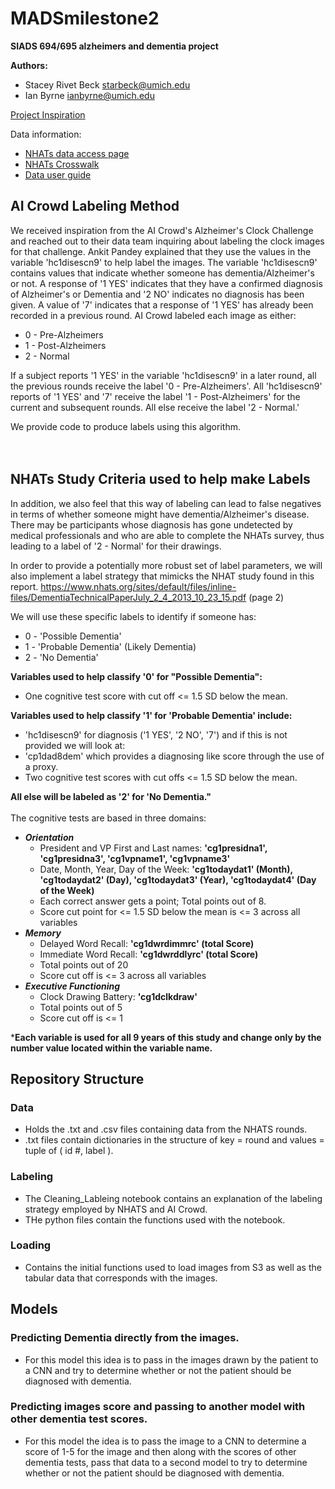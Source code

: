 # MADSmilestone2
**SIADS 694/695 alzheimers and dementia project**

**Authors:**
- Stacey Rivet Beck starbeck@umich.edu
- Ian Byrne ianbyrne@umich.edu

[Project Inspiration](https://www.aicrowd.com/challenges/addi-alzheimers-detection-challenge)

Data information:
- [NHATs data access page](https://nhats.org/researcher/data-access)
- [NHATs Crosswalk](https://www.nhats.org/sites/default/files/2021-07/NHATS_R10_Final_Crosswalk_between_Instruments_and_Codebook.pdf)
- [Data user guide](https://www.nhats.org/sites/default/files/2021-07/NHATS_User_Guide_R10_Final_Release.pdf)

## **AI Crowd Labeling Method**

We received inspiration from the AI Crowd's Alzheimer's Clock Challenge and reached out to their data team inquiring about labeling the clock images for that challenge. Ankit Pandey explained that they use the values in the variable 'hc1disescn9' to help label the images. The variable 'hc1disescn9' contains values that indicate whether someone has dementia/Alzheimer's or not. A response of '1 YES' indicates that they have a confirmed diagnosis of Alzheimer's or Dementia and '2 NO' indicates no diagnosis has been given. A value of '7' indicates that a response of '1 YES' has already been recorded in a previous round. AI Crowd labeled each image as either:
  - 0 - Pre-Alzheimers
  - 1 - Post-Alzheimers 
  - 2 - Normal

If a subject reports '1 YES' in the variable 'hc1disescn9' in a later round, all the previous rounds receive the label '0 - Pre-Alzheimers'. All 'hc1disescn9' reports of '1 YES' and '7' receive the label '1 - Post-Alzheimers' for the current and subsequent rounds.  All else receive the label '2 - Normal.' 

We provide code to produce labels using this algorithm.  
<br><br/>
## **NHATs Study Criteria used to help make Labels**

In addition, we also feel that this way of labeling can lead to false negatives in terms of whether someone might have dementia/Alzheimer's disease. There may be participants whose diagnosis has gone undetected by medical professionals and who are able to complete the NHATs survey, thus leading to a label of '2 - Normal' for their drawings. 

In order to provide a potentially more robust set of label parameters, we will also implement a label strategy that mimicks the NHAT study found in this report. https://www.nhats.org/sites/default/files/inline-files/DementiaTechnicalPaperJuly_2_4_2013_10_23_15.pdf (page 2)


We will use these specific labels to identify if someone has:
- 0 - 'Possible Dementia'
- 1 - 'Probable Dementia' (Likely Dementia)
- 2 - 'No Dementia' 

**Variables used to help classify '0' for "Possible Dementia":**
- One cognitive test score with cut off <= 1.5 SD below the mean. 

**Variables used to help classify '1' for 'Probable Dementia' include:**
-  'hc1disescn9' for diagnosis ('1 YES', '2 NO', '7') and if this is not provided we will look at:
  - 'cp1dad8dem' which provides a diagnosing like score through the use of a proxy. 
- Two cognitive test scores with cut offs <= 1.5 SD below the mean. 

**All else will be labeled as '2' for 'No Dementia."**
<br><br/>
The cognitive tests are based in three domains:
- ***Orientation*** 
    - President and VP First and Last names: **'cg1presidna1', 'cg1presidna3', 'cg1vpname1', 'cg1vpname3'**
    - Date, Month, Year, Day of the Week: **'cg1todaydat1' (Month), 'cg1todaydat2' (Day), 'cg1todaydat3' (Year), 'cg1todaydat4' (Day of the Week)**
    - Each correct answer gets a point; Total points out of 8.
    - Score cut point for <= 1.5 SD below the mean is <= 3 across all variables
- ***Memory*** 
    - Delayed Word Recall: **'cg1dwrdimmrc' (total Score)**
    - Immediate Word Recall: **'cg1dwrddlyrc' (total Score)** 
    - Total points out of 20
    - Score cut off is <= 3 across all variables
- ***Executive Functioning*** 
    - Clock Drawing Battery: **'cg1dclkdraw'**
    - Total points out of 5
    - Score cut off is <= 1 

***Each variable is used for all 9 years of this study and change only by the number value located within the variable name.**

## Repository Structure

### Data
- Holds the .txt and .csv files containing data from the NHATS rounds. 
- .txt files contain dictionaries in the structure of key = round and values = tuple of ( id #, label ).
### Labeling
- The Cleaning_Lableing notebook contains an explanation of the labeling strategy employed by NHATS and AI Crowd.
- THe python files contain the functions used with the notebook.
### Loading
- Contains the initial functions used to load images from S3 as well as the tabular data that corresponds with the images.

## Models
### Predicting Dementia directly from the images.
- For this model this idea is to pass in the images drawn by the patient to a CNN and try to determine whether or not the patient should be diagnosed with dementia.
### Predicting images score and passing to another model with other dementia test scores.
- For this model the idea is to pass the image to a CNN to determine a score of 1-5 for the image and then along with the scores of other dementia tests, pass that data to a second model to try to determine whether or not the patient should be diagnosed with dementia. 
